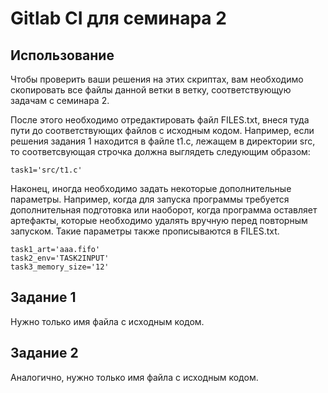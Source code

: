 # Gitlab CI для семинара 2

## Использование

Чтобы проверить ваши решения на этих скриптах, вам необходимо скопировать
все файлы данной ветки в ветку, соответствующую задачам с семинара 2.

После этого необходимо отредактировать файл FILES.txt, внеся туда пути до
соответствующих файлов с исходным кодом. Например, если решения задания 1
находится в файле t1.c, лежащем в директории src, то соответсвующая строчка
должна выглядеть следующим образом:

```
task1='src/t1.c'
```

Наконец, иногда необходимо задать некоторые дополнительные параметры.
Например, когда для запуска программы требуется дополнительная подготовка
или наоборот, когда программа оставляет артефакты, которые необходимо
удалять вручную перед повторным запуском. Такие параметры также
прописываются в FILES.txt.

```
task1_art='aaa.fifo'
task2_env='TASK2INPUT'
task3_memory_size='12'
```

## Задание 1
Нужно только имя файла с исходным кодом.

## Задание 2
Аналогично, нужно только имя файла с исходным кодом.
